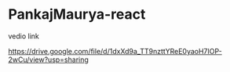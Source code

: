 # PankajMaurya-react

vedio link

https://drive.google.com/file/d/1dxXd9a_TT9nzttYReE0yaoH7IOP-2wCu/view?usp=sharing